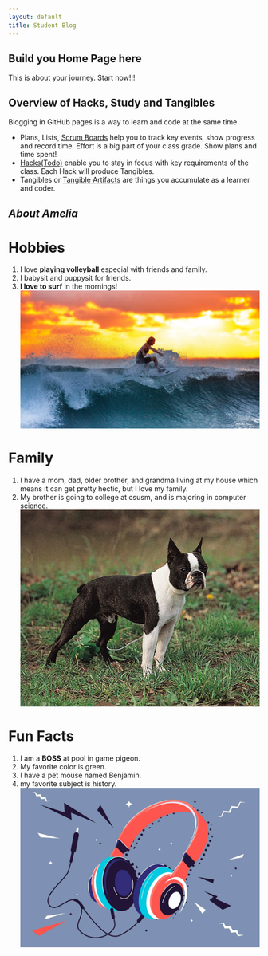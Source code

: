 ```yaml
---
layout: default
title: Student Blog
---
```



## Build you Home Page here 
This is about your journey. Start now!!!

## Overview of Hacks, Study and Tangibles
Blogging in GitHub pages is a way to learn and code at the same time. 

- Plans, Lists, [Scrum Boards](https://clickup.com/blog/scrum-board/) help you to track key events, show progress and record time.  Effort is a big part of your class grade.  Show plans and time spent!
- [Hacks(Todo)](https://levelup.gitconnected.com/six-ultimate-daily-hacks-for-every-programmer-60f5f10feae) enable you to stay in focus with key requirements of the class.  Each Hack will produce Tangibles.
- Tangibles or [Tangible Artifacts](https://en.wikipedia.org/wiki/Artifact_(software_development)) are things you accumulate as a learner and coder. 
## __*About Amelia*__
# Hobbies
1. I love __playing volleyball__ especial with friends and family. 
2. I babysit and puppysit for friends. 
3. __I love to surf__ in the mornings!
![Alt Text](surf-4.webp)

# Family
1. I have a mom, dad, older brother, and grandma living at my house which means it can get pretty hectic, but I love my family. 
2. My brother is going to college at csusm, and is majoring in computer science.
![Alt Text](Boston-terrier.webp)

# Fun Facts
1. I am a __BOSS__ at pool in game pigeon.
2. My favorite color is green. 
3. I have a pet mouse named Benjamin. 
4. my favorite subject is history.
![Alt Text](good_times_with_bad_music_1050x700.webp)